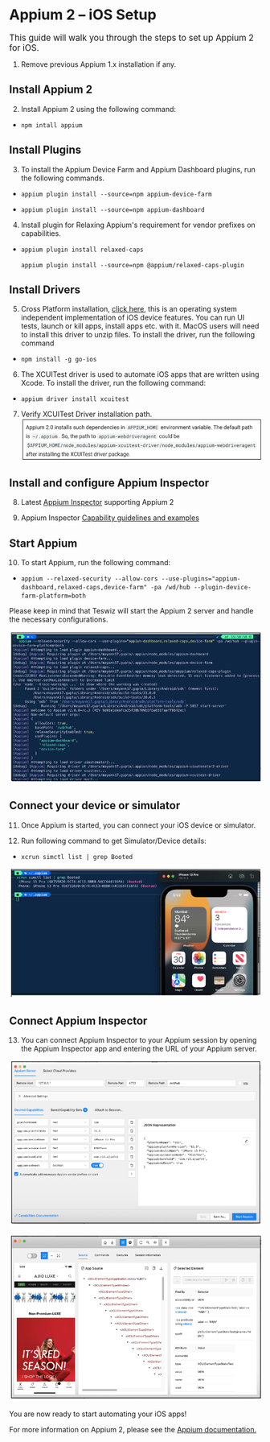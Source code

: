 # Appium 2 – iOS Setup

<span style="font-size: larger;">This guide will walk you through the steps to set up Appium 2 for iOS.</span> 

1. Remove previous Appium 1.x installation if any.
## Install Appium 2

2. Install Appium 2 using the following command:
- ```npm intall appium```



## Install Plugins





3. To install the Appium Device Farm and Appium Dashboard plugins, run the following commands.

* `appium plugin install --source=npm appium-device-farm`

* `appium plugin install --source=npm appium-dashboard`



4. Install plugin for Relaxing Appium's requirement for vendor prefixes on capabilities.

* `appium plugin install relaxed-caps`

   `appium plugin install --source=npm @appium/relaxed-caps-plugin`



## Install Drivers



5. Cross Platform installation, [click here](https://github.com/danielpaulus/go-ios), this is an operating system independent implementation of iOS device features. You can run UI tests, launch or kill apps, install apps etc. with it.
   MacOS users will need to install this driver to unzip files. To install the driver, run the following command
* `npm install -g go-ios`


6. The XCUITest driver is used to automate iOS apps that are written using Xcode. To install the driver, run the following command:

* `appium driver install xcuitest`

7. Verify XCUITest Driver installation path.
   ![XCUITest-driver-path.png](XCUITest-driver-path.png)


## Install and configure Appium Inspector


8. Latest [Appium Inspector](https://github.com/appium/appium-inspector/releases) supporting Appium 2


9. Appium Inspector [Capability guidelines and examples](https://appium.io/docs/en/2.0/guides/caps/)



## Start Appium



10. To start Appium, run the following command:

* `appium --relaxed-security --allow-cors --use-plugins="appium-dashboard,relaxed-caps,device-farm" -pa /wd/hub --plugin-device-farm-platform=both`

Please keep in mind that Teswiz will start the Appium 2 server and handle the necessary configurations.

![Launch-Appium-with-installed-plugins.png](Launch-Appium-with-installed-plugins.png)

## Connect your device or simulator



11. Once Appium is started, you can connect your iOS device or simulator.



12. Run following command to get Simulator/Device details:

* `xcrun simctl list | grep Booted`

![Booted-device-details.png](Booted-device-details.png)









## Connect Appium Inspector



13. You can connect Appium Inspector to your Appium session by opening the Appium Inspector app and entering the URL of your Appium server.

![Sample-Desired-Capabilites.png](Sample-Desired-Capabilites.png)


![Appium-Inspector-connected.png](Appium-Inspector-connected.png)






You are now ready to start automating your iOS apps!

For more information on Appium 2, please see the [Appium documentation.](https://appium.io/docs/en/2.0/) 

 